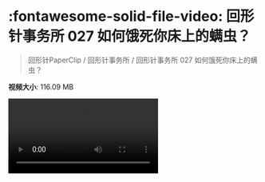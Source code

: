 # :fontawesome-solid-file-video: 回形针事务所 027 如何饿死你床上的螨虫？

> 回形针PaperClip / 回形针事务所 / 回形针事务所 027 如何饿死你床上的螨虫？

**视频大小**: 116.09 MB

<div class="video"><video src="https://file.hsyhx.top/archive/回形针PaperClip/回形针事务所/回形针事务所 027 如何饿死你床上的螨虫？.mp4" controls preload>🤔 您的浏览器不支持 video 标签</video></div>